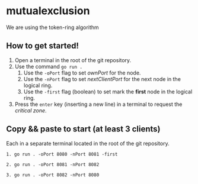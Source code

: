 # mutualexclusion

We are using the token-ring algorithm

## How to get started!

1. Open a terminal in the root of the git repository.
1. Use the command ```go run .```
    1. Use the ```-oPort``` flag to set *ownPort* for the node.
    1. Use the ```-nPort``` flag to set *nextClientPort* for the next node in the logical ring.
    1. Use the ```-first``` flag (boolean) to set mark the **first** node in the logical ring.
1. Press the ```enter``` key (inserting a new line) in a terminal to request the *critical zone*.

## Copy && paste to start (at least 3 clients)

Each in a separate terminal located in the root of the git repository.

    1. go run . -oPort 8080 -nPort 8081 -first

    2. go run . -oPort 8081 -nPort 8082

    3. go run . -oPort 8082 -nPort 8080

